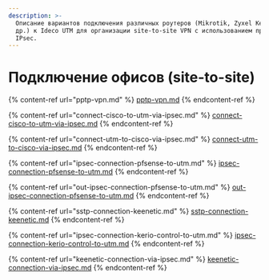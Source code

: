 ```yaml
---
description: >-
  Описание вариантов подключения различных роутеров (Mikrotik, Zyxel Keenetic и
  др.) к Ideco UTM для организации site-to-site VPN с использованием протокола
  IPsec.
---
```


# Подключение офисов (site-to-site)

{% content-ref url="pptp-vpn.md" %}
[pptp-vpn.md](pptp-vpn.md)
{% endcontent-ref %}

{% content-ref url="connect-cisco-to-utm-via-ipsec.md" %}
[connect-cisco-to-utm-via-ipsec.md](connect-cisco-to-utm-via-ipsec.md)
{% endcontent-ref %}

{% content-ref url="connect-utm-to-cisco-via-ipsec.md" %}
[connect-utm-to-cisco-via-ipsec.md](connect-utm-to-cisco-via-ipsec.md)
{% endcontent-ref %}

{% content-ref url="ipsec-connection-pfsense-to-utm.md" %}
[ipsec-connection-pfsense-to-utm.md](ipsec-connection-pfsense-to-utm.md)
{% endcontent-ref %}

{% content-ref url="out-ipsec-connection-pfsense-to-utm.md" %}
[out-ipsec-connection-pfsense-to-utm.md](out-ipsec-connection-pfsense-to-utm.md)
{% endcontent-ref %}

{% content-ref url="sstp-connection-keenetic.md" %}
[sstp-connection-keenetic.md](sstp-connection-keenetic.md)
{% endcontent-ref %}

{% content-ref url="ipsec-connection-kerio-control-to-utm.md" %}
[ipsec-connection-kerio-control-to-utm.md](ipsec-connection-kerio-control-to-utm.md)
{% endcontent-ref %}

{% content-ref url="keenetic-connection-via-ipsec.md" %}
[keenetic-connection-via-ipsec.md](keenetic-connection-via-ipsec.md)
{% endcontent-ref %}